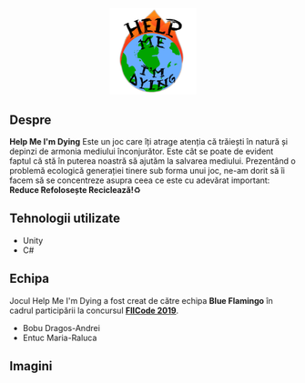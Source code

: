 <p align="center"><img src="https://github.com/BobuDragos/HelpMeImDying/blob/master/Help%20Me%20I'm%20Dying/Assets/_Sprites/IMG_6773.PNG" width="30%" /></p>

## Despre
**Help Me I'm Dying** Este un joc care îți atrage atenția că trăiești în natură și depinzi de armonia mediului înconjurător. Este cât se poate de evident faptul că stă în puterea noastră să ajutăm la salvarea mediului. Prezentând o problemă ecologică generației tinere sub forma unui joc, ne-am dorit să îi facem să se concentreze asupra ceea ce este cu adevărat important: **Reduce Refolosește Reciclează!**♻️

## Tehnologii utilizate
* Unity
* C#

## Echipa
Jocul Help Me I'm Dying a fost creat de către echipa **Blue Flamingo** în cadrul participării la concursul [**FIICode 2019**](https://fiicode.asii.ro/).
* Bobu Dragos-Andrei
* Entuc Maria-Raluca

## Imagini
